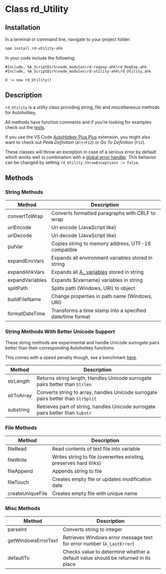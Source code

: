 # Class rd_Utility

## Installation

In a terminal or command line, navigate to your project folder:

```bash
npm install rd-utility-ahk
```

In your code include the following:

```autohotkey
#Include, %A_ScriptDir%\node_modules\rd-regexp-ahk\rd_RegExp.ahk
#Include, %A_ScriptDir%\node_modules\rd-utility-ahk\rd_Utility.ahk

U := new rd_Utility()
```

## Description

`rd_Utility` is a utility class providing string, file and miscellaneous methods for Autohotkey.

All methods have function comments and if you're looking for examples check out the [tests](https://github.com/reinhardliess/rd-utility-ahk/blob/main/tests/all-tests.ahk).

If you use the VS Code [AutoHotkey Plus Plus](https://marketplace.visualstudio.com/items?itemName=mark-wiemer.vscode-autohotkey-plus-plus) extension, you might also want to check out _Peak Definition_ (`Alt+F12`) or _Go To Definition_ (`F12`).

These classes will throw an exception in case of a serious error by default which works well in combination with a [global error handler](https://www.autohotkey.com/docs/commands/OnError.htm). This behavior can be changed by setting `rd_Utility.throwExceptions := false`.

## Methods

### String Methods

| Method          | Description                                                                                         |
| --------------- | --------------------------------------------------------------------------------------------------- |
| convertToWrap   | Converts formatted paragraphs with CRLF to wrap                                                     |
| uriEncode       | Uri encode (JavaScript like)                                                                        |
| uriDecode       | Uri decode (JavaScript like)                                                                        |
| putVar          | Copies string to memory address, UTF-16 compatible                                                  |
| expandEnvVars   | Expands all environment variables stored in string                                                  |
| expandAhkVars   | Expands all [A\_ variables](https://www.autohotkey.com/docs/Variables.htm#BuiltIn) stored in string |
| expandVariables | Expands ${varname} variables in string                                                              |
| splitPath       | Splits path (Windows, URI) to object                                                                |
| buildFileName   | Change properties in path name (Windows, URI)                                                       |
| formatDateTime  | Transforms a time stamp into a specified date/time format                                           |

### String Methods With Better Unicode Support

These string methods are experimental and handle Unicode surrogate pairs better than their corresponding Autohotkey functions:

This comes with a speed penalty though, see a benchmark [here](./tests/bench-string-methods.ahk).

| Method     | Description                                                                      |
| ---------- | -------------------------------------------------------------------------------- |
| strLength  | Returns string length, Handles Unicode surrogate pairs better than `Strlen`      |
| strToArray | Converts string to array, handles Unicode surrogate pairs better than `StrSplit` |
| substring  | Retrieves part of string, handles Unicode surrogate pairs better than `Substr`   |

### File Methods

| Method           | Description                                                       |
| ---------------- | ----------------------------------------------------------------- |
| fileRead         | Read contents of text file into variable                          |
| fileWrite        | Writes string to file (overwrites existing, preserves hard links) |
| fileAppend       | Appends string to file                                            |
| fileTouch        | Creates empty file or updates modification date                   |
| createUniqueFile | Creates empty file with unique name                               |

### Misc Methods

| Method              | Description                                                                       |
| ------------------- | --------------------------------------------------------------------------------- |
| parseInt            | Converts string to integer                                                        |
| getWindowsErrorText | Retrieves Windows error message text for error number (`A_LastError`)             |
| defaultTo           | Checks value to determine whether a default value should be returned in its place |
